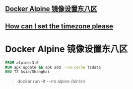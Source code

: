 ## [Docker Alpine 镜像设置东八区](https://blog.kelu.org/tech/2018/10/01/docker-alpine-timezone.html)

## [How can I set the timezone please](https://github.com/gliderlabs/docker-alpine/issues/136)

# Docker Alpine 镜像设置东八区

```dockerfile
FROM alpine:3.6
RUN apk update && apk add --no-cache tzdata
ENV TZ Asia/Shanghai
```

>  docker run -it --rm alpine /bin/sh